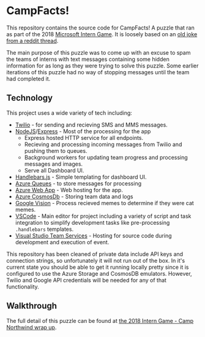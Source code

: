 # CampFacts!

This repository contains the source code for CampFacts! A puzzle that ran as part of the 2018 [Microsoft Intern Game](https://interngame.com).  It is loosely based on an [old joke from a reddit thread](https://www.reddit.com/r/funny/comments/owx3v/so_my_little_cousin_posted_on_fb_that_he_was/).  

The main purpose of this puzzle was to come up with an excuse to spam the teams of interns with text messages containing some hidden information for as long as they were trying to solve this puzzle.  Some earlier iterations of this puzzle had no way of stopping messages until the team had completed it.  

## Technology

This project uses a wide variety of tech including:
* [Twilio](https://twilio.com) - for sending and recieving SMS and MMS messages.
* [NodeJS](https://nodejs.org)/[Express](https://expressjs.com) - Most of the processing for the app
  * Express hosted HTTP service for all endpoints.
  * Recieving and processing incoming messages from Twilio and pushing them to queues.
  * Background workers for updating team progress and processing messages and images.
  * Serve all Dashboard UI.
* [Handlebars.js](https://handlebarsjs.com) - Simple templating for dashboard UI.
* [Azure Queues](https://azure.microsoft.com/en-us/services/storage/queues/) - to store messages for processing
* [Azure Web App](https://azure.microsoft.com/en-us/services/app-service/web/) - Web hosting for the app.
* [Azure CosmosDb](https://azure.microsoft.com/en-us/services/cosmos-db/) - Storing team data and logs
* [Google Vision](https://cloud.google.com/vision/) - Process recieved memes to determine if they were cat memes.
* [VSCode](https://code.visualstudio.com/) - Main editor for project including a variety of script and task integration to simplify development tasks like pre-processing `.handlebars` templates.
* [Visual Studio Team Services](https://visualstudio.microsoft.com/team-services/) - Hosting for source code during development and execution of event.

This repository has been cleaned of private data include API keys and connection strings, so unfortunately it will not run out of the box.  In it's current state you should be able to get it running locally pretty since it is configured to use the Azure Storage and CosmosDB emulators.  However, Twilio and Google API credentials will be needed for any of that functionality.  

## Walkthrough
The full detail of this puzzle can be found at [the 2018 Intern Game - Camp Northwind wrap up](https://interngame.com/2018).
